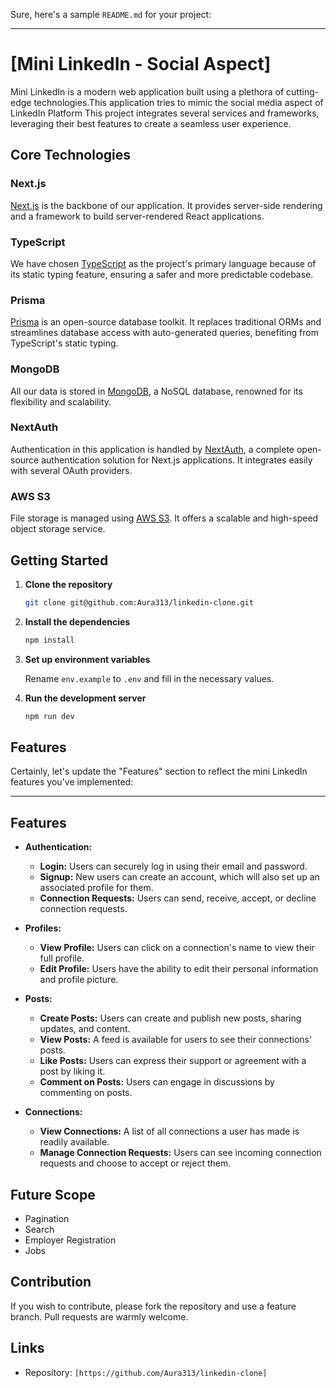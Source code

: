 Sure, here's a sample `README.md` for your project:

---

# [Mini LinkedIn - Social Aspect]

Mini LinkedIn is a modern web application built using a plethora of cutting-edge technologies.This application tries to mimic the social media aspect of LinkedIn Platform This project integrates several services and frameworks, leveraging their best features to create a seamless user experience.

## Core Technologies

### Next.js

[Next.js](https://nextjs.org/) is the backbone of our application. It provides server-side rendering and a framework to build server-rendered React applications.

### TypeScript

We have chosen [TypeScript](https://www.typescriptlang.org/) as the project's primary language because of its static typing feature, ensuring a safer and more predictable codebase.

### Prisma

[Prisma](https://www.prisma.io/) is an open-source database toolkit. It replaces traditional ORMs and streamlines database access with auto-generated queries, benefiting from TypeScript's static typing.

### MongoDB

All our data is stored in [MongoDB](https://www.mongodb.com/), a NoSQL database, renowned for its flexibility and scalability.

### NextAuth

Authentication in this application is handled by [NextAuth](https://next-auth.js.org/), a complete open-source authentication solution for Next.js applications. It integrates easily with several OAuth providers.

### AWS S3

File storage is managed using [AWS S3](https://aws.amazon.com/s3/). It offers a scalable and high-speed object storage service.

## Getting Started

1. **Clone the repository**

    ```sh
    git clone git@github.com:Aura313/linkedin-clone.git
    ```

2. **Install the dependencies**

    ```sh
    npm install
    ```

3. **Set up environment variables**

   Rename `env.example` to `.env` and fill in the necessary values.

4. **Run the development server**

    ```sh
    npm run dev
    ```

## Features

Certainly, let's update the "Features" section to reflect the mini LinkedIn features you've implemented:

---

## Features

- **Authentication:**
  - **Login:** Users can securely log in using their email and password.
  - **Signup:** New users can create an account, which will also set up an associated profile for them.
  - **Connection Requests:** Users can send, receive, accept, or decline connection requests.
  
- **Profiles:**
  - **View Profile:** Users can click on a connection's name to view their full profile.
  - **Edit Profile:** Users have the ability to edit their personal information and profile picture.
  
- **Posts:**
  - **Create Posts:** Users can create and publish new posts, sharing updates, and content.
  - **View Posts:** A feed is available for users to see their connections' posts.
  - **Like Posts:** Users can express their support or agreement with a post by liking it.
  - **Comment on Posts:** Users can engage in discussions by commenting on posts.

- **Connections:**
  - **View Connections:** A list of all connections a user has made is readily available.
  - **Manage Connection Requests:** Users can see incoming connection requests and choose to accept or reject them.
## Future Scope
- Pagination
- Search
- Employer Registration
- Jobs

## Contribution

If you wish to contribute, please fork the repository and use a feature branch. Pull requests are warmly welcome.

## Links

- Repository: `[https://github.com/Aura313/linkedin-clone]`

